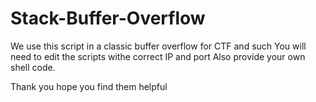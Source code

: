 # Stack-Buffer-Overflow
We use this script in a classic buffer overflow for CTF and such
You will need to edit the scripts withe correct IP and port
Also provide your own shell code.

Thank you hope you find them helpful 
